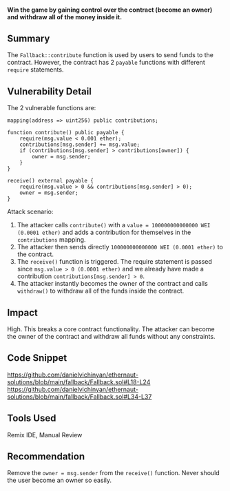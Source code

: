 #### Win the game by gaining control over the contract (become an owner) and withdraw all of the money inside it.

## Summary
The `Fallback::contribute` function is used by users to send funds to the contract. However, the contract has 2 `payable` functions with different `require` statements.

## Vulnerability Detail
The 2 vulnerable functions are:
```solidity
mapping(address => uint256) public contributions;

function contribute() public payable {
    require(msg.value < 0.001 ether);
    contributions[msg.sender] += msg.value;
    if (contributions[msg.sender] > contributions[owner]) {
        owner = msg.sender;
    }
}

receive() external payable {
    require(msg.value > 0 && contributions[msg.sender] > 0);
    owner = msg.sender;
}
```

Attack scenario:
1. The attacker calls `contribute()` with a `value = 100000000000000 WEI (0.0001 ether)` and adds a contribution for themselves in the `contributions` mapping.
2. The attacker then sends directly `100000000000000 WEI (0.0001 ether)` to the contract.
3. The `receive()` function is triggered. The require statement is passed since `msg.value > 0 (0.0001 ether)` and we already have made a contribution `contributions[msg.sender] > 0`.
4. The attacker instantly becomes the owner of the contract and calls `withdraw()` to withdraw all of the funds inside the contract.

## Impact
High. This breaks a core contract functionality. The attacker can become the owner of the contract and withdraw all funds without any constraints.

## Code Snippet
https://github.com/danielvichinyan/ethernaut-solutions/blob/main/fallback/Fallback.sol#L18-L24
https://github.com/danielvichinyan/ethernaut-solutions/blob/main/fallback/Fallback.sol#L34-L37

## Tools Used
Remix IDE, Manual Review

## Recommendation
Remove the `owner = msg.sender` from the `receive()` function. Never should the user become an owner so easily.
